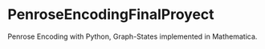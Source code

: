 # PenroseEncodingFinalProyect
 Penrose Encoding with Python, Graph-States implemented in Mathematica.
